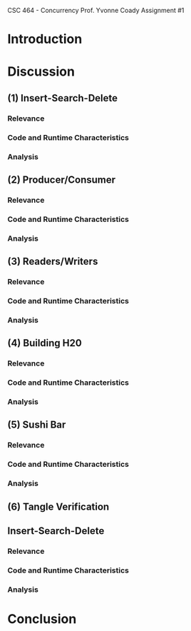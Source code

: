 CSC 464 - Concurrency
Prof. Yvonne Coady
Assignment #1

# Introduction

# Discussion

## (1) Insert-Search-Delete

### Relevance

### Code and Runtime Characteristics

### Analysis

## (2) Producer/Consumer

### Relevance

### Code and Runtime Characteristics

### Analysis

## (3) Readers/Writers

### Relevance

### Code and Runtime Characteristics

### Analysis

## (4) Building H20

### Relevance

### Code and Runtime Characteristics

### Analysis

## (5) Sushi Bar

### Relevance

### Code and Runtime Characteristics

### Analysis

## (6) Tangle Verification

## Insert-Search-Delete

### Relevance

### Code and Runtime Characteristics

### Analysis

# Conclusion